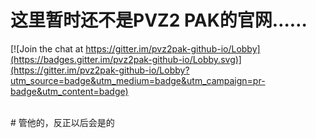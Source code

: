 # 这里暂时还不是PVZ2 PAK的官网……

[![Join the chat at https://gitter.im/pvz2pak-github-io/Lobby](https://badges.gitter.im/pvz2pak-github-io/Lobby.svg)](https://gitter.im/pvz2pak-github-io/Lobby?utm_source=badge&utm_medium=badge&utm_campaign=pr-badge&utm_content=badge)

<br># 管他的，反正以后会是的
